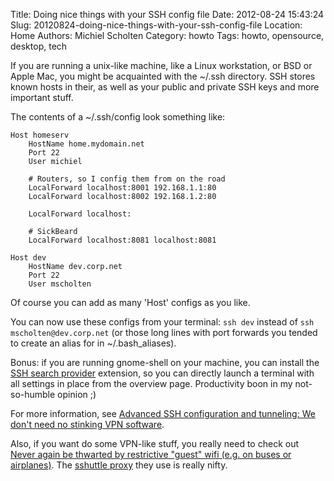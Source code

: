 Title: Doing nice things with your SSH config file
Date: 2012-08-24 15:43:24
Slug: 20120824-doing-nice-things-with-your-ssh-config-file
Location: Home
Authors: Michiel Scholten
Category: howto
Tags: howto, opensource, desktop, tech

<p>If you are running a unix-like machine, like a Linux workstation, or BSD or Apple Mac, you might be acquainted with the ~/.ssh directory. SSH stores known hosts in their, as well as your public and private SSH keys and more important stuff.</p>

<p>The contents of a ~/.ssh/config look something like:</p>


```
Host homeserv
    HostName home.mydomain.net
    Port 22
    User michiel

    # Routers, so I config them from on the road
    LocalForward localhost:8001	192.168.1.1:80
    LocalForward localhost:8002	192.168.1.2:80

    LocalForward localhost:

    # SickBeard
    LocalForward localhost:8081	localhost:8081

Host dev
    HostName dev.corp.net
    Port 22
    User mscholten
```


<p>Of course you can add as many 'Host' configs as you like.</p>

<p>You can now use these configs from your terminal: <code>ssh dev</code> instead of <code>ssh mscholten@dev.corp.net</code> (or those long lines with port forwards you tended to create an alias for in ~/.bash_aliases).</p>

<p>Bonus: if you are running gnome-shell on your machine, you can install the <a href="https://extensions.gnome.org/extension/73/ssh-search-provider/">SSH search provider</a> extension, so you can directly launch a terminal with all settings in place from the overview page. Productivity boon in my not-so-humble opinion ;)</p>

<p>For more information, see <a href="http://magazine.redhat.com/2007/11/27/advanced-ssh-configuration-and-tunneling-we-dont-need-no-stinking-vpn-software/">Advanced SSH configuration and tunneling: We don't need no stinking VPN software</a>.</p>

<p>Also, if you want do some VPN-like stuff, you really need to check out <a href="http://rogueleaderr.tumblr.com/post/29855576743/never-again-be-thwarted-by-restrictive-guest-wifi">Never again be thwarted by restrictive "guest" wifi (e.g. on buses or airplanes)</a>. The <a href="https://github.com/apenwarr/sshuttle/">sshuttle proxy</a> they use is really nifty.</p>
